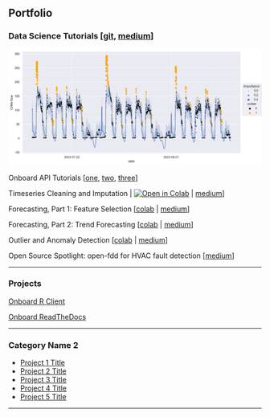 ## Portfolio

### Data Science Tutorials \[[git](https://github.com/onboard-data/notebooks), [medium](https://medium.com/@christopher_DT)\]

<img src="images/outlier_detection.webp"/>

Onboard API Tutorials \[[one](https://colab.research.google.com/github/onboard-data/notebooks/blob/dev/01_api_and_wrapper.ipynb), [two](https://colab.research.google.com/github/onboard-data/notebooks/blob/dev/02_data-points-exploration-in-pandas.ipynb), [three](https://colab.research.google.com/github/onboard-data/notebooks/blob/dev/03_time-series-analysis.ipynb)\]


Timeseries Cleaning and Imputation | [![Open in Colab](https://colab.research.google.com/assets/colab-badge.svg)](https://colab.research.google.com/github/onboard-data/notebooks/blob/dev/04_timeseries_cleaning_and_imputation.ipynb) | [medium](https://medium.com/onboard-blog/timeseries-cleaning-and-imputation-a96ab7e45eb7)\]
<!-- <img src="images/Timeseries_cleaning.webp"/> -->

Forecasting, Part 1: Feature Selection \[[colab](https://colab.research.google.com/github/onboard-data/notebooks/blob/dev/05_Forecasting_part_1.ipynb) | [medium](https://medium.com/onboard-blog/feature-selection-and-timeseries-forecasting-24067e0038e3)\]
<!-- <img src="images/Forecasting_1.webp"/> -->

Forecasting, Part 2: Trend Forecasting \[[colab](https://colab.research.google.com/github/onboard-data/notebooks/blob/dev/06_Forecasting_Part_2.ipynb) | [medium](https://medium.com/onboard-blog/timeseries-forecasting-for-building-experts-part-2-trend-forecasting-ef82f594bc28)\]
<!-- <img src="images/Forecasting_2.webp"/> -->

Outlier and Anomaly Detection \[[colab](https://colab.research.google.com/github/onboard-data/notebooks/blob/dev/07_outliers_and_anomalies.ipynb) | [medium](https://medium.com/onboard-blog/outlier-and-anomaly-detection-for-building-experts-8329492783ec)\]
<!-- <img src="images/outlier_detection.webp"/> -->

Open Source Spotlight: open-fdd for HVAC fault detection \[[medium](https://medium.com/onboard-blog/open-fdd-for-automated-hvac-fault-detection-209945efde57)\]


<!-- open in colab icon: https://camo.githubusercontent.com/84f0493939e0c4de4e6dbe113251b4bfb5353e57134ffd9fcab6b8714514d4d1/68747470733a2f2f636f6c61622e72657365617263682e676f6f676c652e636f6d2f6173736574732f636f6c61622d62616467652e737667
 -->

---

### Projects

[Onboard R Client](https://github.com/onboard-data/client-R)

[Onboard ReadTheDocs](https://onboard-api-wrappers-documentation.readthedocs.io/en/latest/index.html)

<!-- [open-fdd](https://github.com/bbartling/open-fdd/) -->

---

### Category Name 2

- [Project 1 Title](http://example.com/)
- [Project 2 Title](http://example.com/)
- [Project 3 Title](http://example.com/)
- [Project 4 Title](http://example.com/)
- [Project 5 Title](http://example.com/)

---